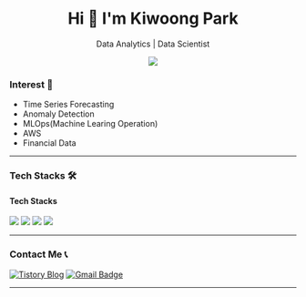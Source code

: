 <h1 align="center">Hi 👋 I'm Kiwoong Park</h1>
<p align="center">Data Analytics | Data Scientist

<p align="center">
  <a href="https://magic-lotus-bd5.notion.site/184d34b67d2880baae47eb7bc5d90c42?pvs=4">
    <img src="https://img.shields.io/badge/이력서(Resume)-000000?style=for-the-badge&logo=notion&logoColor=white"/>
  </a>
</p>

### Interest 🧐
- Time Series Forecasting
- Anomaly Detection
- MLOps(Machine Learing Operation)
- AWS
- Financial Data
---
###  Tech Stacks 🛠️

#### Tech Stacks
<p align="left">
  <img src="https://img.shields.io/badge/Python-3776AB?style=for-the-badge&logo=python&logoColor=white"/>
  <img src="https://img.shields.io/badge/PyTorch-EE4C2C?style=for-the-badge&logo=pytorch&logoColor=white"/>
  <img src="https://img.shields.io/badge/TensorFlow-FF6F00?style=for-the-badge&logo=tensorflow&logoColor=white"/>
  <img src="https://img.shields.io/badge/MySQL-4479A1?style=for-the-badge&logo=mysql&logoColor=white"/>
</p>

---
###  Contact Me 📞
<div align=left>
  
[![Tistory Blog](https://img.shields.io/badge/Tistory-000000?style=for-the-badge&logo=tistory&logoColor=white)](https://fintechdata.tistory.com/)
[![Gmail Badge](https://img.shields.io/badge/-Gmail-d14836?style=flat-square&logo=Gmail&logoColor=white&link=mailto:kiwoong616@gmail.com)](mailto:studyingnam@gmail.com)
</div>



---


